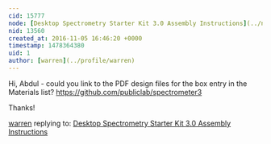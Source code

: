 ```yaml
---
cid: 15777
node: [Desktop Spectrometry Starter Kit 3.0 Assembly Instructions](../notes/abdul/10-13-2016/desktop-spectrometry-starter-kit-3-0-instructions)
nid: 13560
created_at: 2016-11-05 16:46:20 +0000
timestamp: 1478364380
uid: 1
author: [warren](../profile/warren)
---
```


Hi, Abdul - could you link to the PDF design files for the box entry in the Materials list? https://github.com/publiclab/spectrometer3

Thanks!

[warren](../profile/warren) replying to: [Desktop Spectrometry Starter Kit 3.0 Assembly Instructions](../notes/abdul/10-13-2016/desktop-spectrometry-starter-kit-3-0-instructions)

